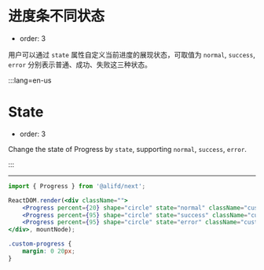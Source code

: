 # 进度条不同状态

- order: 3

用户可以通过 `state` 属性自定义当前进度的展现状态，可取值为 `normal`, `success`, `error` 分别表示普通、成功、失败这三种状态。

:::lang=en-us
# State

- order: 3

Change the state of Progress by `state`, supporting `normal`, `success`, `error`.

:::

---

````jsx
import { Progress } from '@alifd/next';

ReactDOM.render(<div className="">
    <Progress percent={20} shape="circle" state="normal" className="custom-progress" />
    <Progress percent={95} shape="circle" state="success" className="custom-progress" />
    <Progress percent={95} shape="circle" state="error" className="custom-progress" />
</div>, mountNode);
````

````css
.custom-progress {
    margin: 0 20px;
}
````
